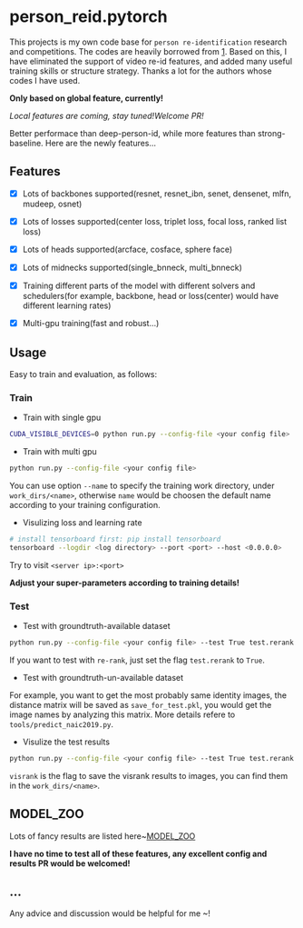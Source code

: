 
# person_reid.pytorch

This projects is my own code base for `person re-identification` research and competitions. The codes are heavily borrowed from [1](https://github.com/KaiyangZhou/deep-person-reid). Based on this, I have eliminated the support of video re-id features, and added many useful training skills or structure strategy. Thanks a lot for the authors whose codes I have used.

**Only based on global feature, currently!**

*Local features are coming, stay tuned!Welcome PR!*

Better performace than deep-person-id, while more features than strong-baseline. Here are the newly features...

## Features

- [x] Lots of backbones supported(resnet, resnet_ibn, senet, densenet, mlfn, mudeep, osnet)
- [x] Lots of losses supported(center loss, triplet loss, focal loss, ranked list loss)
- [x] Lots of heads supported(arcface, cosface, sphere face)
- [x] Lots of midnecks supported(single_bnneck, multi_bnneck)
- [x] Training different parts of the model with different solvers and schedulers(for example, backbone, head or loss(center) would have different learning rates)
- [x] Multi-gpu training(fast and robust...)


## Usage

Easy to train and evaluation, as follows:

### Train

- Train with single gpu

```sh
CUDA_VISIBLE_DEVICES=0 python run.py --config-file <your config file>
```

- Train with multi gpu

```sh
python run.py --config-file <your config file>
```

You can use option `--name` to specify the training work directory, under `work_dirs/<name>`, otherwise `name` would be choosen the default name according to your training configuration. 

- Visulizing loss and learning rate

```sh
# install tensorboard first: pip install tensorboard
tensorboard --logdir <log directory> --port <port> --host <0.0.0.0>
```

Try to visit `<server ip>:<port>`

**Adjust your super-parameters according to training details!**


### Test

- Test with groundtruth-available dataset

```sh
python run.py --config-file <your config file> --test True test.rerank False model.load_weights <checkpoint path>
```

If you want to test with `re-rank`, just set the flag `test.rerank` to `True`.


- Test with groundtruth-un-available dataset

For example, you want to get the most probably same identity images, the distance matrix will be saved as `save_for_test.pkl`, you would get the image names by analyzing this matrix. More details refere to `tools/predict_naic2019.py`.

- Visulize the test results

```sh
python run.py --config-file <your config file> --test True test.rerank False model.load_weights <checkpoint path> test.visrank True
```

`visrank` is the flag to save the visrank results to images, you can find them in the `work_dirs/<name>`.


## MODEL_ZOO

Lots of fancy results are listed here~[MODEL_ZOO](./docs/MODEL_ZOO.md)

**I have no time to test all of these features, any excellent config and results PR would be welcomed!**

## ...

Any advice and discussion would be helpful for me ~!
